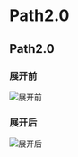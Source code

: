 Path2.0
=======

Path2.0
-------

### 展开前

![展开前](https:github.com/jianhuayixiao/Path2.0/raw/master/img/1.jpg)

### 展开后

![展开后](https:github.com/jianhuayixiao/Path2.0/raw/master/img/2.jpg)

